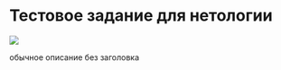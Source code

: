 # Тестовое задание для нетологии 
![](https://www.sostav.ru/images/news/2020/05/21/exkn8ppz.png)

обычное описание без заголовка